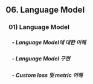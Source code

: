 ## 06. Language Model
### &nbsp;&nbsp;01) Language Model
##### &nbsp;&nbsp;&nbsp;&nbsp;&nbsp;- Language Model에 대한 이해
##### &nbsp;&nbsp;&nbsp;&nbsp;&nbsp;- Language Model 구현
##### &nbsp;&nbsp;&nbsp;&nbsp;&nbsp;- Custom loss 및 metric 이해


